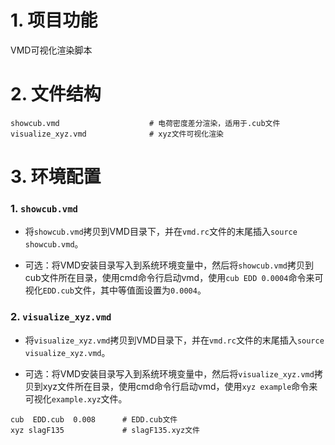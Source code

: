 # 1. 项目功能

VMD可视化渲染脚本



# 2. 文件结构

```
showcub.vmd                    # 电荷密度差分渲染，适用于.cub文件
visualize_xyz.vmd              # xyz文件可视化渲染
```




# 3. 环境配置

### 1. `showcub.vmd`

- 将`showcub.vmd`拷贝到VMD目录下，并在`vmd.rc`文件的末尾插入`source showcub.vmd`。

- 可选：将VMD安装目录写入到系统环境变量中，然后将`showcub.vmd`拷贝到cub文件所在目录，使用cmd命令行启动vmd，使用`cub EDD 0.0004`命令来可视化`EDD.cub`文件，其中等值面设置为`0.0004`。


### 2. `visualize_xyz.vmd`

- 将`visualize_xyz.vmd`拷贝到VMD目录下，并在`vmd.rc`文件的末尾插入`source visualize_xyz.vmd`。

- 可选：将VMD安装目录写入到系统环境变量中，然后将`visualize_xyz.vmd`拷贝到xyz文件所在目录，使用cmd命令行启动vmd，使用`xyz example`命令来可视化`example.xyz`文件。



```
cub  EDD.cub  0.008      # EDD.cub文件
xyz slagF135             # slagF135.xyz文件
```








